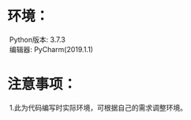 # 环境：

​    Python版本: 3.7.3 <br>
​    编辑器: PyCharm(2019.1.1) 

# 注意事项：

​    1.此为代码编写时实际环境，可根据自己的需求调整环境。